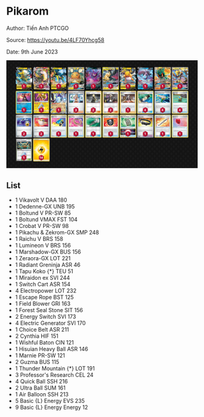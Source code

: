 # Pikarom

Author: Tiến Anh PTCGO

Source: <https://youtu.be/4LF70Yhcg58>

Date: 9th June 2023

![decklist](../images/../../images/SVI/Pikarom/5-%20Pikarom.png)

## List

* 1 Vikavolt V DAA 180
* 1 Dedenne-GX UNB 195
* 1 Boltund V PR-SW 85
* 1 Boltund VMAX FST 104
* 1 Crobat V PR-SW 98
* 1 Pikachu & Zekrom-GX SMP 248
* 1 Raichu V BRS 158
* 1 Lumineon V BRS 156
* 1 Marshadow-GX BUS 156
* 1 Zeraora-GX LOT 221
* 1 Radiant Greninja ASR 46
* 1 Tapu Koko {*} TEU 51
* 1 Miraidon ex SVI 244
* 1 Switch Cart ASR 154
* 4 Electropower LOT 232
* 1 Escape Rope BST 125
* 1 Field Blower GRI 163
* 1 Forest Seal Stone SIT 156
* 2 Energy Switch SVI 173
* 4 Electric Generator SVI 170
* 1 Choice Belt ASR 211
* 2 Cynthia HIF 151
* 1 Wishful Baton CIN 121
* 1 Hisuian Heavy Ball ASR 146
* 1 Marnie PR-SW 121
* 2 Guzma BUS 115
* 1 Thunder Mountain {*} LOT 191
* 3 Professor's Research CEL 24
* 4 Quick Ball SSH 216
* 2 Ultra Ball SUM 161
* 1 Air Balloon SSH 213
* 5 Basic {L} Energy EVS 235
* 9 Basic {L} Energy Energy 12
